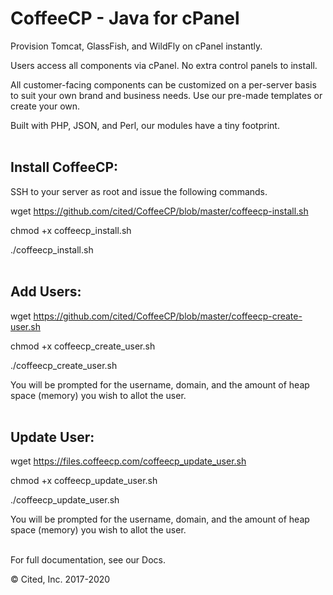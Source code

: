 # CoffeeCP - Java for cPanel

Provision Tomcat, GlassFish, and WildFly on cPanel instantly. 

Users access all components via cPanel. No extra control panels to install. 

All customer-facing components can be customized on a per-server basis to suit your own brand and business needs. Use our pre-made templates or create your own.

Built with PHP, JSON, and Perl, our modules have a tiny footprint.   <br /><br />




## Install CoffeeCP:

 

SSH to your server as root and issue the following commands.

 

wget https://github.com/cited/CoffeeCP/blob/master/coffeecp-install.sh

chmod +x coffeecp_install.sh

./coffeecp_install.sh <br /><br />

 
## Add Users:

 

wget https://github.com/cited/CoffeeCP/blob/master/coffeecp-create-user.sh

chmod +x coffeecp_create_user.sh

./coffeecp_create_user.sh


 

You will be prompted for the username, domain, and the amount of heap space (memory) you wish to allot the user. <br /><br />

 
## Update User:

 

wget https://files.coffeecp.com/coffeecp_update_user.sh

chmod +x coffeecp_update_user.sh

./coffeecp_update_user.sh

 

You will be prompted for the username, domain, and the amount of heap space (memory) you wish to allot the user. <br /><br />

 

For full documentation, see our Docs.

&copy; Cited, Inc. 2017-2020
